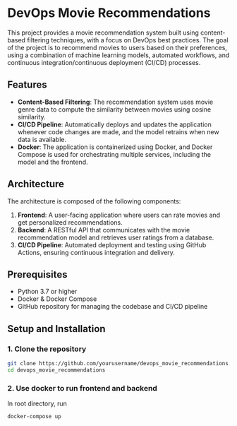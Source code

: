 # DevOps Movie Recommendations

This project provides a movie recommendation system built using content-based filtering techniques, with a focus on DevOps best practices. The goal of the project is to recommend movies to users based on their preferences, using a combination of machine learning models, automated workflows, and continuous integration/continuous deployment (CI/CD) processes.

## Features

- **Content-Based Filtering**: The recommendation system uses movie genre data to compute the similarity between movies using cosine similarity.
- **CI/CD Pipeline**: Automatically deploys and updates the application whenever code changes are made, and the model retrains when new data is available.
- **Docker**: The application is containerized using Docker, and Docker Compose is used for orchestrating multiple services, including the model and the frontend.
  
## Architecture

The architecture is composed of the following components:

1. **Frontend**: A user-facing application where users can rate movies and get personalized recommendations.
2. **Backend**: A RESTful API that communicates with the movie recommendation model and retrieves user ratings from a database.
4. **CI/CD Pipeline**: Automated deployment and testing using GitHub Actions, ensuring continuous integration and delivery.

## Prerequisites

- Python 3.7 or higher
- Docker & Docker Compose
- GitHub repository for managing the codebase and CI/CD pipeline

## Setup and Installation

### 1. Clone the repository

```bash
git clone https://github.com/yourusername/devops_movie_recommendations.git
cd devops_movie_recommendations
```

### 2. Use docker to run frontend and backend

In root directory, run
```bash
docker-compose up
```
